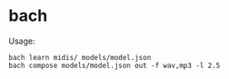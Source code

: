 # bach

Usage:

```
bach learn midis/ models/model.json
bach compose models/model.json out -f wav,mp3 -l 2.5
```
